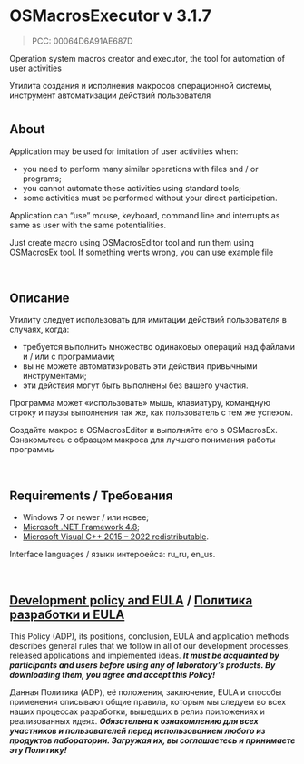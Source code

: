 # OSMacrosExecutor v 3.1.7
> PCC: 00064D6A91AE687D


Operation system macros creator and executor, the tool for automation of user activities

Утилита создания и исполнения макросов операционной системы, инструмент автоматизации действий пользователя


#

## About

Application may be used for imitation of user activities when:

- you need to perform many similar operations with files and / or programs;
- you cannot automate these activities using standard tools;
- some activities must be performed without your direct participation.

Application can “use” mouse, keyboard, command line and interrupts as same as user with the same potentialities.

Just create macro using OSMacrosEditor tool and run them using OSMacrosEx tool. If something wents wrong, you can use example file

&nbsp;



## Описание

Утилиту следует использовать для имитации действий пользователя в случаях, когда:

- требуется выполнить множество одинаковых операций над файлами и / или с программами;
- вы не можете автоматизировать эти действия привычными инструментами;
- эти действия могут быть выполнены без вашего участия.

Программа может «использовать» мышь, клавиатуру, командную строку и паузы выполнения так же, как пользователь с тем же успехом.

Создайте макрос в OSMacrosEditor и выполняйте его в OSMacrosEx. Ознакомьтесь с образцом макроса для лучшего понимания работы программы

&nbsp;



## Requirements / Требования

- Windows 7 or newer / или новее;
- [Microsoft .NET Framework 4.8](https://go.microsoft.com/fwlink/?linkid=2088631);
- [Microsoft Visual C++ 2015 – 2022 redistributable](https://aka.ms/vs/17/release/vc_redist.x86.exe).

Interface languages / языки интерфейса: ru_ru, en_us.

&nbsp;



## [Development policy and EULA](https://adslbarxatov.github.io/ADP) / [Политика разработки и EULA](https://adslbarxatov.github.io/ADP/ru)

This Policy (ADP), its positions, conclusion, EULA and application methods
describes general rules that we follow in all of our development processes, released applications and implemented ideas.
***It must be acquainted by participants and users before using any of laboratory’s products.
By downloading them, you agree and accept this Policy!***

Данная Политика (ADP), её положения, заключение, EULA и способы применения
описывают общие правила, которым мы следуем во всех наших процессах разработки, вышедших в релиз приложениях
и реализованных идеях.
***Обязательна к ознакомлению для всех участников и пользователей перед использованием любого из продуктов лаборатории.
Загружая их, вы соглашаетесь и принимаете эту Политику!***
